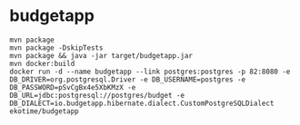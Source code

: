 # budgetapp
	mvn package
	mvn package -DskipTests
	mvn package && java -jar target/budgetapp.jar
	mvn docker:build
	docker run -d --name budgetapp --link postgres:postgres -p 82:8080 -e DB_DRIVER=org.postgresql.Driver -e DB_USERNAME=postgres -e DB_PASSWORD=pSvCgBx4e5XbKMzX -e DB_URL=jdbc:postgresql://postgres/budget -e DB_DIALECT=io.budgetapp.hibernate.dialect.CustomPostgreSQLDialect ekotime/budgetapp
	
